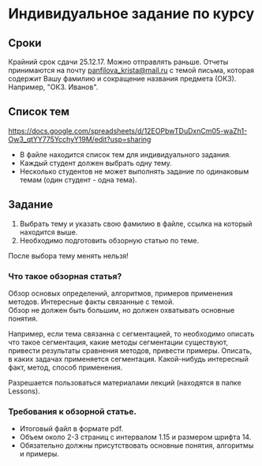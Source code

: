 # Индивидуальное задание по курсу

## Сроки

Крайний срок сдачи 25.12.17. Можно отправлять раньше. Отчеты принимаются на почту panfilova_krista@mail.ru с темой письма, которая содержит Вашу фамилию и сокращение названия предмета (ОКЗ).
Например, "ОКЗ. Иванов".

## Список тем

https://docs.google.com/spreadsheets/d/12EOPbwTDuDxnCm05-waZh1-Ow3_qtYY775YcchyY19M/edit?usp=sharing  

* В файле находится список тем для индивидуального задания. 
* Каждый студент должен выбрать одну тему. 
* Несколько студентов не может выполнять задание по одинаковым темам (один студент - одна тема).

## Задание

1. Выбрать тему и указать свою фамилию в файле, ссылка на который находится выше.
2. Необходимо подготовить обзорную статью по теме.

После выбора тему менять нельзя!

### Что такое обзорная статья?

Обзор основых определений, алгоритмов, примеров применения методов. Интересные факты связанные с темой.   
Обзор не должен быть большим, но должен охватывать основные понятия. 

Например, если тема связанна с сегментацией, то необходимо описать что такое сегментация, какие методы сегментации существуют, привести результаты сравнения методов, привести примеры.
Описать, в каких задачах применяется сегментация. Какой-нибудь интересный факт, метод, способ применения.

Разрешается пользоваться материалами лекций (находятся в папке Lessons).

### Требования к обзорной статье.

* Итоговый файл в формате pdf.
* Объем около 2-3 страниц с интервалом 1.15 и размером шрифта 14.
* Обязательно должны присутствовать основные понятия, алгоритмы и примеры.
